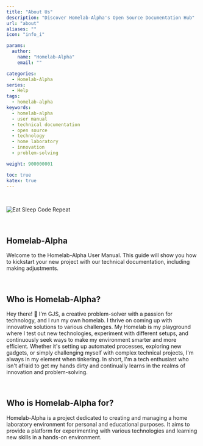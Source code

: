 ```yaml
---
title: "About Us"
description: "Discover Homelab-Alpha's Open Source Documentation Hub"
url: "about"
aliases: ""
icon: "info_i"

params:
  author:
    name: "Homelab-Alpha"
    email: ""

categories:
  - Homelab-Alpha
series:
  - Help
tags:
  - homelab-alpha
keywords:
  - homelab-alpha
  - user manual
  - technical documentation
  - open source
  - technology
  - home laboratory
  - innovation
  - problem-solving

weight: 900000001

toc: true
katex: true
---
```


<br />

![Eat Sleep Code Repeat](images/eat_sleep_code_repeat.webp)

<br />

## Homelab-Alpha

Welcome to the Homelab-Alpha User Manual. This guide will show you how to
kickstart your new project with our technical documentation, including making
adjustments.

<br />

## Who is Homelab-Alpha?

Hey there! 👋 I'm GJS, a creative problem-solver with a passion for technology,
and I run my own homelab. I thrive on coming up with innovative solutions to
various challenges. My Homelab is my playground where I test out new
technologies, experiment with different setups, and continuously seek ways to
make my environment smarter and more efficient. Whether it's setting up
automated processes, exploring new gadgets, or simply challenging myself with
complex technical projects, I'm always in my element when tinkering. In short,
I'm a tech enthusiast who isn't afraid to get my hands dirty and continually
learns in the realms of innovation and problem-solving.

<br />

## Who is Homelab-Alpha for?

Homelab-Alpha is a project dedicated to creating and managing a home laboratory
environment for personal and educational purposes. It aims to provide a platform
for experimenting with various technologies and learning new skills in a
hands-on environment.
